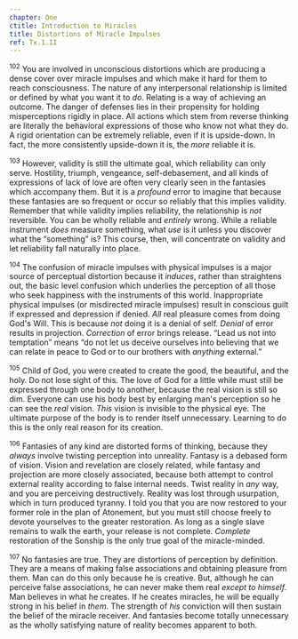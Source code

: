 ```yaml
---
chapter: One
ctitle: Introduction to Miracles
title: Distortions of Miracle Impulses
ref: Tx.1.II
---
```


<sup>102</sup> You are involved in unconscious distortions which are producing a
dense cover over miracle impulses and which make it hard for them to
reach consciousness. The nature of any interpersonal relationship is
limited or defined by what you want it to *do*. Relating is a way of
achieving an outcome. The danger of defenses lies in their propensity
for holding misperceptions rigidly in place. All actions which stem from
reverse thinking are literally the behavioral expressions of those who
know not what they do. A rigid orientation can be extremely reliable,
even if it is upside-down. In fact, the more consistently upside-down it
is, the *more* reliable it is.

<sup>103</sup> However, validity is still the ultimate goal, which reliability can
only serve. Hostility, triumph, vengeance, self-debasement, and all
kinds of expressions of lack of love are often very clearly seen in the
fantasies which accompany them. But it is a *profound* error to imagine
that because these fantasies are so frequent or occur so reliably that
this implies validity. Remember that while validity implies reliability,
the relationship is *not* reversible. You can be wholly reliable and
*entirely* wrong. While a reliable instrument *does* measure something, what
*use* is it unless you discover what the “something” is? This course,
then, will concentrate on validity and let reliability fall naturally
into place.

<sup>104</sup> The confusion of miracle impulses with physical impulses is a major
source of perceptual distortion because it *induces*, rather than
straightens out, the basic level confusion which underlies the
perception of all those who seek happiness with the instruments of this
world. Inappropriate physical impulses (or misdirected miracle impulses)
result in conscious guilt if expressed and depression if denied. *All*
real pleasure comes from doing God's Will. This is because *not* doing it
is a denial of self. *Denial* of error results in projection. *Correction*
of error brings release. “Lead us not into temptation” means “do not let
us deceive ourselves into believing that we can relate in peace to God
or to our brothers with *anything* external.”

<sup>105</sup> Child of God, you were created to create the good, the beautiful,
and the holy. Do not lose sight of this. The love of God for a little
while must still be expressed through one body to another, because the
real vision is still so dim. Everyone can use his body best by enlarging
man's perception so he can see the *real* vision. *This* vision is
invisible to the physical eye. The ultimate purpose of the body is to
render itself unnecessary.  Learning to do this is the only real reason
for its creation.

<sup>106</sup> Fantasies of any kind are distorted forms of thinking, because they
*always* involve twisting perception into unreality. Fantasy is a debased
form of vision. Vision and revelation are closely related, while fantasy
and projection are more closely associated, because both attempt to
control external reality according to false internal needs.  Twist
reality in *any* way, and you are perceiving destructively. Reality was
lost through usurpation, which in turn produced tyranny. I told you that
you are now restored to your former role in the plan of Atonement, but
you must still choose freely to devote yourselves to the greater
restoration. As long as a single slave remains to walk the earth, your
release is not complete. *Complete* restoration of the Sonship is the only
true goal of the miracle-minded.

<sup>107</sup> No fantasies are true. They are distortions of perception by
definition. They are a means of making false associations and obtaining
pleasure from them. Man can do this only because he is creative. But,
although he can perceive false associations, he can never make them real
*except to himself*. Man believes in what he creates. If he creates
miracles, he will be equally strong in his belief in *them*. The strength
of *his* conviction will then sustain the belief of the miracle receiver.
And fantasies become totally unnecessary as the wholly satisfying nature
of reality becomes apparent to both.

